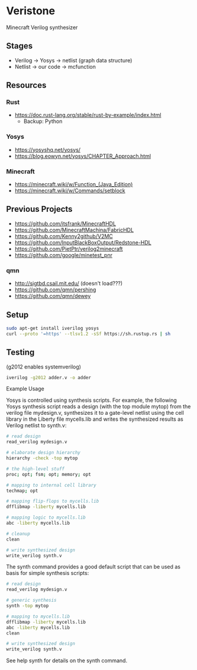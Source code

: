 # Veristone

Minecraft Verilog synthesizer

## Stages
 - Verilog -> Yosys -> netlist (graph data structure)
 - Netlist -> our code -> mcfunction

## Resources
### Rust
 - https://doc.rust-lang.org/stable/rust-by-example/index.html
    - Backup: Python

### Yosys
 - https://yosyshq.net/yosys/
 - https://blog.eowyn.net/yosys/CHAPTER_Approach.html

### Minecraft
 - https://minecraft.wiki/w/Function_(Java_Edition)
 - https://minecraft.wiki/w/Commands/setblock

## Previous Projects
 - https://github.com/itsfrank/MinecraftHDL
 - https://github.com/MinecraftMachina/FabricHDL
 - https://github.com/Kenny2github/V2MC
 - https://github.com/InputBlackBoxOutput/Redstone-HDL
 - https://github.com/PietPtr/verilog2minecraft
 - https://github.com/google/minetest_pnr

### qmn
 - http://sigtbd.csail.mit.edu/ (doesn't load???)
 - https://github.com/qmn/pershing
 - https://github.com/qmn/dewey

## Setup

```bash
sudo apt-get install iverilog yosys
curl --proto '=https' --tlsv1.2 -sSf https://sh.rustup.rs | sh
```

## Testing

(g2012 enables systemverilog)
```bash
iverilog -g2012 adder.v -o adder
```

Example Usage

Yosys is controlled using synthesis scripts. For example, the following Yosys synthesis script reads a design (with the top module mytop) from the verilog file mydesign.v, synthesizes it to a gate-level netlist using the cell library in the Liberty file mycells.lib and writes the synthesized results as Verilog netlist to synth.v:

```bash
# read design
read_verilog mydesign.v

# elaborate design hierarchy
hierarchy -check -top mytop

# the high-level stuff
proc; opt; fsm; opt; memory; opt

# mapping to internal cell library
techmap; opt

# mapping flip-flops to mycells.lib
dfflibmap -liberty mycells.lib

# mapping logic to mycells.lib
abc -liberty mycells.lib

# cleanup
clean

# write synthesized design
write_verilog synth.v
```

The synth command provides a good default script that can be used as basis for simple synthesis scripts:

```bash
# read design
read_verilog mydesign.v

# generic synthesis
synth -top mytop

# mapping to mycells.lib
dfflibmap -liberty mycells.lib
abc -liberty mycells.lib
clean

# write synthesized design
write_verilog synth.v
```

See help synth for details on the synth command. 

